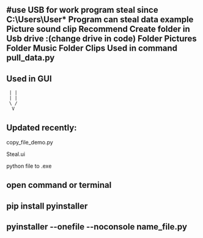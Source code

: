#use USB for work program
steal since C:\Users\User\*
Program can steal data example Picture sound clip
______Recommend______
Create folder in Usb drive :(change drive in code)
Folder Pictures
Folder Music
Folder Clips
Used in command pull_data.py
---------------------------
Used in GUI 
-----------
     | |
     | |
     \ /
      V
Updated recently:
-----------------
copy_file_demo.py

Steal.ui

python file to .exe

open command or terminal
-------------------------

pip install pyinstaller
-----------------------

pyinstaller --onefile --noconsole name_file.py
---------------------------------------------


